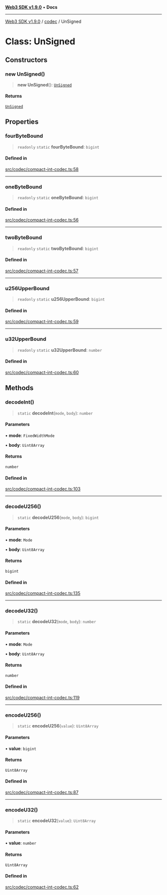 [**Web3 SDK v1.9.0**](../../../README.md) • **Docs**

***

[Web3 SDK v1.9.0](../../../globals.md) / [codec](../README.md) / UnSigned

# Class: UnSigned

## Constructors

### new UnSigned()

> **new UnSigned**(): [`UnSigned`](UnSigned.md)

#### Returns

[`UnSigned`](UnSigned.md)

## Properties

### fourByteBound

> `readonly` `static` **fourByteBound**: `bigint`

#### Defined in

[src/codec/compact-int-codec.ts:58](https://github.com/Mystic-Nayy/alephium-web3/blob/ee41f5e0e7d7fb0b155fe62f05b2ac03772895ca/packages/web3/src/codec/compact-int-codec.ts#L58)

***

### oneByteBound

> `readonly` `static` **oneByteBound**: `bigint`

#### Defined in

[src/codec/compact-int-codec.ts:56](https://github.com/Mystic-Nayy/alephium-web3/blob/ee41f5e0e7d7fb0b155fe62f05b2ac03772895ca/packages/web3/src/codec/compact-int-codec.ts#L56)

***

### twoByteBound

> `readonly` `static` **twoByteBound**: `bigint`

#### Defined in

[src/codec/compact-int-codec.ts:57](https://github.com/Mystic-Nayy/alephium-web3/blob/ee41f5e0e7d7fb0b155fe62f05b2ac03772895ca/packages/web3/src/codec/compact-int-codec.ts#L57)

***

### u256UpperBound

> `readonly` `static` **u256UpperBound**: `bigint`

#### Defined in

[src/codec/compact-int-codec.ts:59](https://github.com/Mystic-Nayy/alephium-web3/blob/ee41f5e0e7d7fb0b155fe62f05b2ac03772895ca/packages/web3/src/codec/compact-int-codec.ts#L59)

***

### u32UpperBound

> `readonly` `static` **u32UpperBound**: `number`

#### Defined in

[src/codec/compact-int-codec.ts:60](https://github.com/Mystic-Nayy/alephium-web3/blob/ee41f5e0e7d7fb0b155fe62f05b2ac03772895ca/packages/web3/src/codec/compact-int-codec.ts#L60)

## Methods

### decodeInt()

> `static` **decodeInt**(`mode`, `body`): `number`

#### Parameters

• **mode**: `FixedWidthMode`

• **body**: `Uint8Array`

#### Returns

`number`

#### Defined in

[src/codec/compact-int-codec.ts:103](https://github.com/Mystic-Nayy/alephium-web3/blob/ee41f5e0e7d7fb0b155fe62f05b2ac03772895ca/packages/web3/src/codec/compact-int-codec.ts#L103)

***

### decodeU256()

> `static` **decodeU256**(`mode`, `body`): `bigint`

#### Parameters

• **mode**: `Mode`

• **body**: `Uint8Array`

#### Returns

`bigint`

#### Defined in

[src/codec/compact-int-codec.ts:135](https://github.com/Mystic-Nayy/alephium-web3/blob/ee41f5e0e7d7fb0b155fe62f05b2ac03772895ca/packages/web3/src/codec/compact-int-codec.ts#L135)

***

### decodeU32()

> `static` **decodeU32**(`mode`, `body`): `number`

#### Parameters

• **mode**: `Mode`

• **body**: `Uint8Array`

#### Returns

`number`

#### Defined in

[src/codec/compact-int-codec.ts:119](https://github.com/Mystic-Nayy/alephium-web3/blob/ee41f5e0e7d7fb0b155fe62f05b2ac03772895ca/packages/web3/src/codec/compact-int-codec.ts#L119)

***

### encodeU256()

> `static` **encodeU256**(`value`): `Uint8Array`

#### Parameters

• **value**: `bigint`

#### Returns

`Uint8Array`

#### Defined in

[src/codec/compact-int-codec.ts:87](https://github.com/Mystic-Nayy/alephium-web3/blob/ee41f5e0e7d7fb0b155fe62f05b2ac03772895ca/packages/web3/src/codec/compact-int-codec.ts#L87)

***

### encodeU32()

> `static` **encodeU32**(`value`): `Uint8Array`

#### Parameters

• **value**: `number`

#### Returns

`Uint8Array`

#### Defined in

[src/codec/compact-int-codec.ts:62](https://github.com/Mystic-Nayy/alephium-web3/blob/ee41f5e0e7d7fb0b155fe62f05b2ac03772895ca/packages/web3/src/codec/compact-int-codec.ts#L62)
